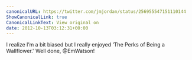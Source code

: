 ```yaml
---
canonicalURL: https://twitter.com/jmjordan/status/256955547151110144
ShowCanonicalLink: true
CanonicalLinkText: View original on
date: 2012-10-13T03:12:31+00:00
---
```

I realize I’m a bit biased but I really enjoyed ‘The Perks of Being a Wallflower.' Well done, @EmWatson!